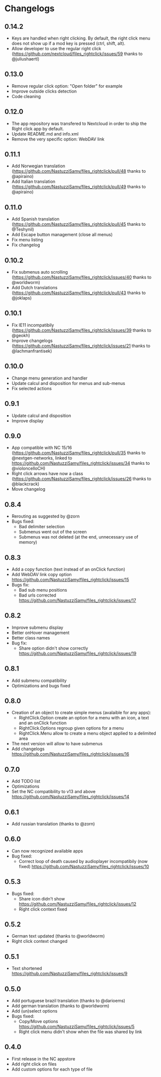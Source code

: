 # Changelogs
## 0.14.2
- Keys are handled when right clicking. By default, the right click menu does not show up if a mod key is pressed (ctrl, shift, alt).
- Allow developer to use the regular right click (https://github.com/nextcloud/files_rightclick/issues/59 thanks to @juliushaertl)

## 0.13.0
- Remove regular click option: "Open folder" for example
- Improve outside clicks detection
- Code cleaning

## 0.12.0
- The app repository was transfered to Nextcloud in order to ship the Right click app by default.
- Update README.md and info.xml
- Remove the very specific option: WebDAV link

## 0.11.1
- Add Norwegian translation (https://github.com/NastuzziSamy/files_rightclick/pull/48 thanks to @apiraino)
- Add Italian translation (https://github.com/NastuzziSamy/files_rightclick/pull/49 thanks to @apiraino)

## 0.11.0
- Add Spanish translation (https://github.com/NastuzziSamy/files_rightclick/pull/45 thanks to @Teshynil)
- Add Escape button management (close all menus)
- Fix menu listing
- Fix changelog

## 0.10.2
- Fix submenus auto scrolling (https://github.com/NastuzziSamy/files_rightclick/issues/40 thanks to @worldworm)
- Add Dutch translations (https://github.com/NastuzziSamy/files_rightclick/pull/43 thanks to @joklaps)

## 0.10.1
- Fix IE11 incompatibily (https://github.com/NastuzziSamy/files_rightclick/issues/39 thanks to @geokh)
- Improve changelogs (https://github.com/NastuzziSamy/files_rightclick/issues/21 thanks to @lachmanfrantisek)

## 0.10.0
- Change menu generation and handler
- Update calcul and disposition for menus and sub-menus
- Fix selected actions

## 0.9.1
- Update calcul and disposition
- Improve display

## 0.9.0
- App compatible with NC 15/16 (https://github.com/NastuzziSamy/files_rightclick/pull/35 thanks to @nextgen-networks, linked to https://github.com/NastuzziSamy/files_rightclick/issues/34 thanks to @violoncelloCH)
- Right click arrows have now a class (https://github.com/NastuzziSamy/files_rightclick/issues/26 thanks to @blackcrack)
- Move changelog

## 0.8.4
- Rerouting as suggested by @zorn
- Bugs fixed:
    - Bad delimiter selection
    - Submenus went out of the screen
    - Submenus was not deleted (at the end, unnecessary use of memory)

## 0.8.3
- Add a copy function (text instead of an onClick function)
- Add WebDAV link copy option https://github.com/NastuzziSamy/files_rightclick/issues/15
- Bugs fix:
    - Bad sub menu positions
    - Bad urls corrected https://github.com/NastuzziSamy/files_rightclick/issues/17

## 0.8.2
- Improve submenu display
- Better onHover management
- Better class names
- Bug fix:
    - Share option didn't show correctly https://github.com/NastuzziSamy/files_rightclick/issues/19

## 0.8.1
- Add submenu compatibility
- Optimizations and bugs fixed

## 0.8.0
- Creation of an object to create simple menus (avalaible for any apps):
    - RightClick.Option create an option for a menu with an icon, a text and an onClick function
    - RightClick.Options regroup given options for a menu
    - RightClick.Menu allow to create a menu object applied to a delimited area
- The next version will allow to have submenus
- Add changelogs https://github.com/NastuzziSamy/files_rightclick/issues/16

## 0.7.0
- Add TODO list
- Optimizations
- Set the NC compatibility to v13 and above https://github.com/NastuzziSamy/files_rightclick/issues/14

## 0.6.1
- Add russian translation (thanks to @zorn)

## 0.6.0
- Can now recognized available apps
- Bug fixed:
    - Correct loop of death caused by audioplayer incompatibily (now fixed) https://github.com/NastuzziSamy/files_rightclick/issues/10

## 0.5.3
- Bugs fixed:
    - Share icon didn't show https://github.com/NastuzziSamy/files_rightclick/issues/12
    - Right click context fixed

## 0.5.2
- German text updated (thanks to @worldworm)
- Right click context changed

## 0.5.1
- Text shortened https://github.com/NastuzziSamy/files_rightclick/issues/9

## 0.5.0
- Add portuguese brazil translation (thanks to @darioems)
- Add german translation (thanks to @worldworm)
- Add (un)select options
- Bugs fixed:
    - Copy/Move options https://github.com/NastuzziSamy/files_rightclick/issues/5
    - Right click menu didn't show when the file was shared by link

## 0.4.0
- First release in the NC appstore
- Add right click on files
- Add custom options for each type of file
